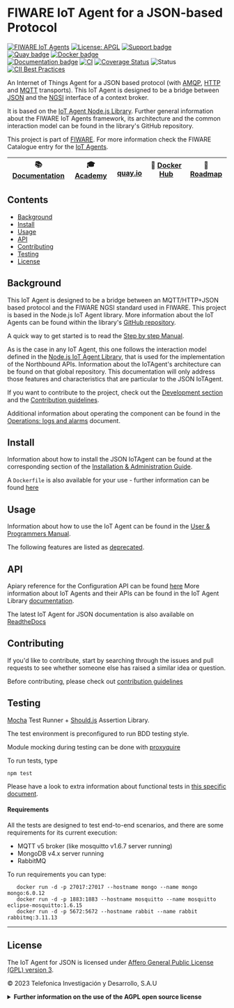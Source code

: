 # FIWARE IoT Agent for a JSON-based Protocol

[![FIWARE IoT Agents](https://nexus.lab.fiware.org/static/badges/chapters/iot-agents.svg)](https://www.fiware.org/developers/catalogue/)
[![License: APGL](https://img.shields.io/github/license/telefonicaid/iotagent-json.svg)](https://opensource.org/licenses/AGPL-3.0)
[![Support badge](https://img.shields.io/badge/tag-fiware+iot-orange.svg?logo=stackoverflow)](https://stackoverflow.com/questions/tagged/fiware+iot)
<br/>
[![Quay badge](https://img.shields.io/badge/quay.io-fiware%2Fiotagent--json-grey?logo=red%20hat&labelColor=EE0000)](https://quay.io/repository/fiware/iotagent-json)
[![Docker badge](https://img.shields.io/badge/docker-telefonicaiot%2Fiotagent--json-blue?logo=docker)](https://hub.docker.com/r/telefonicaiot/iotagent-json/)
<br/>
[![Documentation badge](https://img.shields.io/readthedocs/fiware-iotagent-json.svg)](https://fiware-iotagent-json.readthedocs.io/en/latest/?badge=latest)
[![CI](https://github.com/telefonicaid/iotagent-json/workflows/CI/badge.svg)](https://github.com/telefonicaid/iotagent-json/actions?query=workflow%3ACI)
[![Coverage Status](https://coveralls.io/repos/github/telefonicaid/iotagent-json/badge.svg?branch=master)](https://coveralls.io/github/telefonicaid/iotagent-json?branch=master)
![Status](https://nexus.lab.fiware.org/static/badges/statuses/iot-json.svg)
[![CII Best Practices](https://bestpractices.coreinfrastructure.org/projects/4695/badge)](https://bestpractices.coreinfrastructure.org/projects/4695)

An Internet of Things Agent for a JSON based protocol (with [AMQP](https://www.amqp.org/),
[HTTP](https://www.w3.org/Protocols/) and [MQTT](https://mqtt.org/) transports). This IoT Agent is designed to be a
bridge between [JSON](https://json.org/) and the
[NGSI](https://swagger.lab.fiware.org/?url=https://raw.githubusercontent.com/Fiware/specifications/master/OpenAPI/ngsiv2/ngsiv2-openapi.json)
interface of a context broker.

It is based on the [IoT Agent Node.js Library](https://github.com/telefonicaid/iotagent-node-lib). Further general
information about the FIWARE IoT Agents framework, its architecture and the common interaction model can be found in the
library's GitHub repository.

This project is part of [FIWARE](https://www.fiware.org/). For more information check the FIWARE Catalogue entry for the
[IoT Agents](https://github.com/Fiware/catalogue/tree/master/iot-agents).

| :books: [Documentation](https://fiware-iotagent-json.readthedocs.io) | :mortar_board: [Academy](https://fiware-academy.readthedocs.io/en/latest/iot-agents/idas) | <img style="height:1em" src="https://quay.io/static/img/quay_favicon.png"/> [quay.io](https://quay.io/repository/fiware/iotagent-json) | :whale: [Docker Hub](https://hub.docker.com/r/telefonicaiot/iotagent-json/) | :dart: [Roadmap](https://github.com/telefonicaid/iotagent-json/blob/master/docs/roadmap.md) |
| -------------------------------------------------------------------- | ----------------------------------------------------------------------------------------- | -------------------------------------------------------------------------------------------------------------------------------------- | --------------------------------------------------------------------------- | ------------------------------------------------------------------------------------------- |


## Contents

-   [Background](#background)
-   [Install](#build--install)
-   [Usage](#usage)
-   [API](#api)
-   [Contributing](#contributing)
-   [Testing](#testing)
-   [License](#license)

## Background

This IoT Agent is designed to be a bridge between an MQTT/HTTP+JSON based protocol and the FIWARE NGSI standard used in
FIWARE. This project is based in the Node.js IoT Agent library. More information about the IoT Agents can be found
within the library's [GitHub repository](https://github.com/telefonicaid/iotagent-node-lib).

A quick way to get started is to read the [Step by step Manual](./docs/stepbystep.md).

As is the case in any IoT Agent, this one follows the interaction model defined in the
[Node.js IoT Agent Library](https://github.com/telefonicaid/iotagent-node-lib), that is used for the implementation of
the Northbound APIs. Information about the IoTAgent's architecture can be found on that global repository. This
documentation will only address those features and characteristics that are particular to the JSON IoTAgent.

If you want to contribute to the project, check out the [Development section](#development) and the
[Contribution guidelines](./docs/contribution.md).

Additional information about operating the component can be found in the
[Operations: logs and alarms](docs/operations.md) document.

## Install

Information about how to install the JSON IoTAgent can be found at the corresponding section of the
[Installation & Administration Guide](docs/installationguide.md).

A `Dockerfile` is also available for your use - further information can be found [here](docker/README.md)

## Usage

Information about how to use the IoT Agent can be found in the [User & Programmers Manual](docs/usermanual.md).

The following features are listed as [deprecated](docs/deprecated.md).

## API

Apiary reference for the Configuration API can be found
[here](https://telefonicaiotiotagents.docs.apiary.io/#reference/configuration-api) More information about IoT Agents and
their APIs can be found in the IoT Agent Library [documentation](https://iotagent-node-lib.readthedocs.io/).

The latest IoT Agent for JSON documentation is also available on
[ReadtheDocs](https://fiware-iotagent-json.readthedocs.io/en/latest/)

## Contributing

If you'd like to contribute, start by searching through the issues and pull requests to see whether someone else has
raised a similar idea or question.

Before contributing, please check out [contribution guidelines](docs/contribution.md)

## Testing

[Mocha](https://mochajs.org/) Test Runner + [Should.js](https://shouldjs.github.io/) Assertion Library.

The test environment is preconfigured to run BDD testing style.

Module mocking during testing can be done with [proxyquire](https://github.com/thlorenz/proxyquire)

To run tests, type

```console
npm test
```

Please have a look to extra information about functional tests in [this specific document](test/functional/README.md).

#### Requirements

All the tests are designed to test end-to-end scenarios, and there are some requirements for its current execution:

-   MQTT v5 broker (like mosquitto v1.6.7 server running)
-   MongoDB v4.x server running
-   RabbitMQ

To run requirements you can type:

```
   docker run -d -p 27017:27017 --hostname mongo --name mongo mongo:6.0.12
   docker run -d -p 1883:1883 --hostname mosquitto --name mosquitto eclipse-mosquitto:1.6.15
   docker run -d -p 5672:5672 --hostname rabbit --name rabbit rabbitmq:3.11.13
```

---

## License

The IoT Agent for JSON is licensed under [Affero General Public License (GPL) version 3](./LICENSE).

© 2023 Telefonica Investigación y Desarrollo, S.A.U

<details>
<summary><strong>Further information on the use of the AGPL open source license</strong></summary>

### Are there any legal issues with AGPL 3.0? Is it safe for me to use?

There is absolutely no problem in using a product licensed under AGPL 3.0. Issues with GPL (or AGPL) licenses are mostly
related with the fact that different people assign different interpretations on the meaning of the term “derivate work”
used in these licenses. Due to this, some people believe that there is a risk in just _using_ software under GPL or AGPL
licenses (even without _modifying_ it).

For the avoidance of doubt, the owners of this software licensed under an AGPL-3.0 license wish to make a clarifying
public statement as follows:

> Please note that software derived as a result of modifying the source code of this software in order to fix a bug or
> incorporate enhancements is considered a derivative work of the product. Software that merely uses or aggregates (i.e.
> links to) an otherwise unmodified version of existing software is not considered a derivative work, and therefore it
> does not need to be released as under the same license, or even released as open source.

</details>
